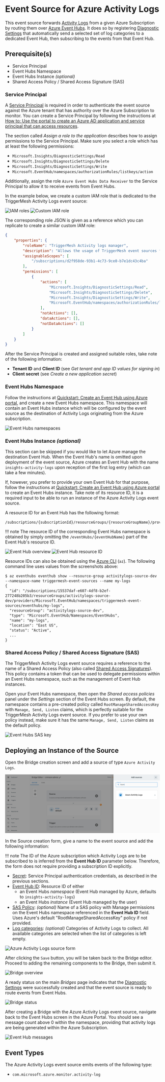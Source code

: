 # Event Source for Azure Activity Logs

This event source forwards [Activity Logs][activity-logs] from a given Azure Subscription by routing them over [Azure
Event Hubs][eventhubs]. It does so by registering [Diagnostic Settings][diag-settings] that automatically send a
selected set of log categories to a dedicated Event Hub, then subscribing to the events from that Event Hub.

## Prerequisite(s)

- Service Principal
- Event Hubs Namespace
- Event Hubs Instance _(optional)_
- Shared Access Policy / Shared Access Signature (SAS)

### Service Principal

A [Service Principal][sp] is required in order to authenticate the event source against the Azure tenant that has
authority over the Azure Subscription to monitor. You can create a Service Principal by following the instructions at
[How to: Use the portal to create an Azure AD application and service principal that can access resources][sp-create].

The section called _Assign a role to the application_ describes how to assign permissions to the Service Principal. Make
sure you select a role which has at least the following permissions:

- `Microsoft.Insights/DiagnosticSettings/Read`
- `Microsoft.Insights/DiagnosticSettings/Delete`
- `Microsoft.Insights/DiagnosticSettings/Write`
- `Microsoft.EventHub/namespaces/authorizationRules/listkeys/action`

Additionally, assign the role `Azure Event Hubs Data Receiver` to the Service Principal to allow it to receive events
from Event Hubs.

In the example below, we create a custom IAM role that is dedicated to the TriggerMesh Activity Logs event source:

![IAM roles](../images/azureactivitylogs-source/iam-1.png)
![Custom IAM role](../images/azureactivitylogs-source/iam-2.png)

The corresponding role JSON is given as a reference which you can replicate to create a similar custom IAM role:

```json
{
    "properties": {
        "roleName": "TriggerMesh Activity logs manager",
        "description": "Allows the usage of TriggerMesh event sources for Azure Activity Logs.",
        "assignableScopes": [
            "/subscriptions/d2f958de-93b1-4c73-9ce0-b7e1dc43c4ba"
        ],
        "permissions": [
            {
                "actions": [
                    "Microsoft.Insights/DiagnosticSettings/Read",
                    "Microsoft.Insights/DiagnosticSettings/Delete",
                    "Microsoft.Insights/DiagnosticSettings/Write",
                    "Microsoft.EventHub/namespaces/authorizationRules/listkeys/action"
                ],
                "notActions": [],
                "dataActions": [],
                "notDataActions": []
            }
        ]
    }
}
```

After the Service Principal is created and assigned suitable roles, take note of the following information:

* **Tenant ID** and **Client ID** (see _Get tenant and app ID values for signing in_)
* **Client secret** (see _Create a new application secret_)

### Event Hubs Namespace

Follow the instructions at [Quickstart: Create an Event Hub using Azure portal][eventhubs-create], and create a new
Event Hubs namespace. This namespace will contain an Event Hubs instance which will be configured by the event source as
the destination of Activity Logs originating from the Azure subscription.

![Event Hubs namespaces](../images/azureactivitylogs-source/eventhubs-ns-1.png)

### Event Hubs Instance _(optional)_

This section can be skipped if you would like to let Azure manage the destination Event Hub. When the Event Hub's name
is omitted upon deployment of the event source, Azure creates an Event Hub with the name `insights-activity-logs` upon
reception of the first log entry (which can take a few minutes).

If, however, you prefer to provide your own Event Hub for that purpose, follow the instructions at [Quickstart: Create
an Event Hub using Azure portal][eventhubs-create] to create an Event Hubs instance. Take note of its resource ID, it is
a required input to be able to run an instance of the Azure Activity Logs event source.

A resource ID for an Event Hub has the following format:

```
/subscriptions/{subscriptionId}/resourceGroups/{resourceGroupName}/providers/Microsoft.EventHub/namespaces/{namespaceName}/eventHubs/{eventHubName}
```

!!! note
    The resource ID of the corresponding Event Hubs namespace is obtained by simply omitting the
    `/eventHubs/{eventHubName}` part of the Event Hub's resource ID.

![Event Hub overview](../images/azureactivitylogs-source/eventhub-1.png)
![Event Hub resource ID](../images/azureactivitylogs-source/eventhub-2.png)

Resource IDs can also be obtained using the [Azure CLI][azure-cli] (`az`). The following command line uses values from
the screenshots above:

```console
$ az eventhubs eventhub show --resource-group activitylogs-source-dev --namespace-name triggermesh-event-sources --name my-logs
{
  "id": "/subscriptions/15537daf-e607-4df8-b2ef-277248b205b3/resourceGroups/activitylogs-source-dev/providers/Microsoft.EventHub/namespaces/triggermesh-event-sources/eventhubs/my-logs",
  "resourceGroup": "activitylogs-source-dev",
  "type": "Microsoft.EventHub/Namespaces/EventHubs",
  "name": "my-logs",
  "location": "East US",
  "status": "Active",
  ...
}
```

### Shared Access Policy / Shared Access Signature (SAS)

The TriggerMesh Activity Logs event source requires a reference to the name of a Shared Access Policy (also called
[Shared Access Signatures][sas]). This policy contains a token that can be used to delegate permissions within an Event
Hubs namespace, such as the management of Event Hub instances.

Open your Event Hubs namespace, then open the _Shared access policies_ panel under the _Settings_ section of the Event
Hubs screen. By default, the namespace contains a pre-created policy called `RootManageSharedAccessKey` with `Manage,
Send, Listen` claims, which is perfectly suitable for the TriggerMesh Activity Logs event source. If you prefer to use
your own policy instead, make sure it has the same `Manage, Send, Listen` claims as the default policy.

![Event Hubs SAS key](../images/azureactivitylogs-source/eventhubs-sas-key.png)

## Deploying an Instance of the Source

Open the Bridge creation screen and add a source of type `Azure Activity Logs`.

![Adding an Azure Activity Logs source](../images/azureactivitylogs-source/create-bridge-1.png)

In the Source creation form, give a name to the event source and add the following information:

!!! note
    The ID of the Azure subscription which Activity Logs are to be subscribed to is inferred from the **Event Hub ID**
    parameter below. Therefore, the form does not require providing a subscription ID explicitly.

* [Secret][sp-create]: Service Principal authentication credentials, as described in the previous sections.
* [Event Hub ID][eventhubs-create]: Resource ID of either
    * an Event Hubs _namespace_ (Event Hub managed by Azure, defaults to `insights-activity-logs`)
    * an Event Hubs _instance_ (Event Hub managed by the user)
* [SAS Policy][sas-policy]: _(optional)_ Name of a SAS policy with Manage permissions on the Event Hubs namespace
  referenced in the **Event Hub ID** field. Uses Azure's default "RootManageSharedAccessKey" policy if not provided.
* [Log categories][log-categories]: _(optional)_ Categories of Activity Logs to collect. All available categories are
  selected when the list of categories is left empty.

![Azure Activity Logs source form](../images/azureactivitylogs-source/create-bridge-2.png)

After clicking the `Save` button, you will be taken back to the Bridge editor. Proceed to adding the remaining
components to the Bridge, then submit it.

![Bridge overview](../images/azureactivitylogs-source/create-bridge-3.png)

A ready status on the main _Bridges_ page indicates that the [Diagnostic Settings][diag-settings] were successfully
created and that the event source is ready to route events from Event Hubs.

![Bridge status](../images/azureactivitylogs-source/create-bridge-4.png)

After creating a Bridge with the Azure Activity Logs event source, navigate back to the Event Hubs screen in the Azure
Portal. You should see a message count above 0 within the namespace, providing that activity logs are being generated
within the Azure Subscription.

![Event Hub messages](../images/azureactivitylogs-source/eventhub-msgs.png)

## Event Types

The Azure Activity Logs event source emits events of the following type:

* `com.microsoft.azure.monitor.activity-log`

[activity-logs]: https://docs.microsoft.com/en-us/azure/azure-monitor/platform/activity-log
[diag-settings]: https://docs.microsoft.com/en-us/azure/azure-monitor/platform/diagnostic-settings

[sp]: https://docs.microsoft.com/en-us/azure/active-directory/develop/app-objects-and-service-principals
[sp-create]: https://docs.microsoft.com/en-us/azure/active-directory/develop/howto-create-service-principal-portal

[eventhubs]: https://docs.microsoft.com/en-us/azure/event-hubs/
[eventhubs-create]: https://docs.microsoft.com/en-us/azure/event-hubs/event-hubs-create

[azure-cli]: https://docs.microsoft.com/en-us/cli/azure
[sas]: https://docs.microsoft.com/en-us/azure/storage/common/storage-sas-overview

[sas-policy]: https://docs.microsoft.com/en-us/azure/event-hubs/authorize-access-shared-access-signature
[log-categories]: https://docs.microsoft.com/en-us/azure/azure-monitor/platform/activity-log-schema#categories

